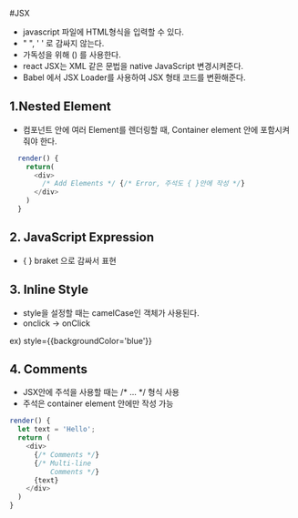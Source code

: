 #JSX
 - javascript 파일에 HTML형식을 입력할 수 있다.
 - " ", ' ' 로 감싸지 않는다.
  - 가독성을 위해 () 를 사용한다.
 - react JSX는 XML 같은 문법을 native JavaScript 변경시켜준다.
 - Babel 에서 JSX Loader를 사용하여 JSX 형태 코드를 변환해준다.
 
## 1.Nested Element
 - 컴포넌트 안에 여러 Element를 렌더링할 때,
   Container element 안에 포함시켜줘야 한다.
   
```javascript
  render() {
    return(
      <div>
        /* Add Elements */ {/* Error, 주석도 { }안에 작성 */}
      </div>
    )
  }
```


## 2. JavaScript Expression
 - { } braket 으로 감싸서 표현
 
 
## 3. Inline Style
 - style을 설정할 때는 camelCase인 객체가 사용된다.
 - onclick -> onClick
 
 ex) style={{backgroundColor='blue'}}
 
 
## 4. Comments
 - JSX안에 주석을 사용할 때는 /* ... */ 형식 사용
 - 주석은 container element 안에만 작성 가능
```javascript
render() {
  let text = 'Hello';
  return (
    <div>
      {/* Comments */}
      {/* Multi-line
          Comments */}
      {text}
    </div>
  )
}
```
